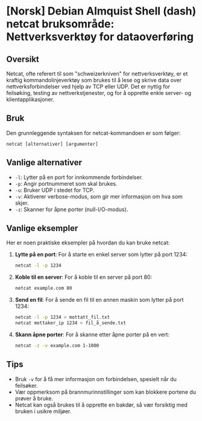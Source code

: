 # [Norsk] Debian Almquist Shell (dash) netcat bruksområde: Nettverksverktøy for dataoverføring

## Oversikt
Netcat, ofte referert til som "schweizerkniven" for nettverksverktøy, er et kraftig kommandolinjeverktøy som brukes til å lese og skrive data over nettverksforbindelser ved hjelp av TCP eller UDP. Det er nyttig for feilsøking, testing av nettverkstjenester, og for å opprette enkle server- og klientapplikasjoner.

## Bruk
Den grunnleggende syntaksen for netcat-kommandoen er som følger:
```
netcat [alternativer] [argumenter]
```

## Vanlige alternativer
- `-l`: Lytter på en port for innkommende forbindelser.
- `-p`: Angir portnummeret som skal brukes.
- `-u`: Bruker UDP i stedet for TCP.
- `-v`: Aktiverer verbose-modus, som gir mer informasjon om hva som skjer.
- `-z`: Skanner for åpne porter (null-I/O-modus).

## Vanlige eksempler
Her er noen praktiske eksempler på hvordan du kan bruke netcat:

1. **Lytte på en port**:
   For å starte en enkel server som lytter på port 1234:
   ```bash
   netcat -l -p 1234
   ```

2. **Koble til en server**:
   For å koble til en server på port 80:
   ```bash
   netcat example.com 80
   ```

3. **Send en fil**:
   For å sende en fil til en annen maskin som lytter på port 1234:
   ```bash
   netcat -l -p 1234 > mottatt_fil.txt
   netcat mottaker_ip 1234 < fil_å_sende.txt
   ```

4. **Skann åpne porter**:
   For å skanne etter åpne porter på en vert:
   ```bash
   netcat -z -v example.com 1-1000
   ```

## Tips
- Bruk `-v` for å få mer informasjon om forbindelsen, spesielt når du feilsøker.
- Vær oppmerksom på brannmurinnstillinger som kan blokkere portene du prøver å bruke.
- Netcat kan også brukes til å opprette en bakdør, så vær forsiktig med bruken i usikre miljøer.